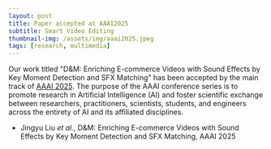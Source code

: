 ```yaml
---
layout: post
title: Paper accepted at AAAI2025
subtitle: Smart Video Editing
thumbnail-img: /assets/img/aaai2025.jpeg
tags: [research, multimedia]
---
```


Our work titled "D&M: Enriching E-commerce Videos with Sound Effects by Key Moment Detection and SFX Matching" has been accepted by the main track of [AAAI 2025](https://aaai.org/conference/aaai/aaai-25/). 
The purpose of the AAAI conference series is to promote research in Artificial Intelligence (AI) and foster scientific exchange between researchers, practitioners, scientists, students, and engineers across the entirety of AI and its affiliated disciplines. 

+ Jingyu Liu *et al.*, D&M: Enriching E-commerce Videos with Sound Effects by Key Moment Detection and SFX Matching, AAAI 2025
